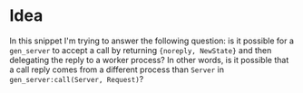 # Idea

In this snippet I'm trying to answer the following question:
is it possible for a `gen_server` to accept a call
by returning `{noreply, NewState}` and then delegating the reply
to a worker process?
In other words, is it possible that a call reply comes from a different
process than `Server` in `gen_server:call(Server, Request)`?
